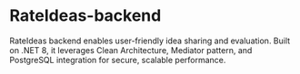 # RateIdeas-backend
RateIdeas backend enables user-friendly idea sharing and evaluation. Built on .NET 8, it leverages Clean Architecture, Mediator pattern, and PostgreSQL integration for secure, scalable performance.

